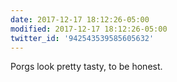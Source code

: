 ```yaml
---
date: 2017-12-17 18:12:26-05:00
modified: 2017-12-17 18:12:26-05:00
twitter_id: '942543539585605632'
---
```


  Porgs look pretty tasty, to be honest.